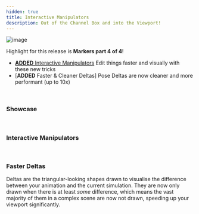 ```yaml
---
hidden: true
title: Interactive Manipulators
description: Out of the Channel Box and into the Viewport!
---
```


![image](https://user-images.githubusercontent.com/2152766/141471283-3a771240-f80d-4745-844d-6f0c0ed87bc5.png)

Highlight for this release is **Markers part 4 of 4**!

- [**ADDED** Interactive Manipulators](#interactive-manipulators) Edit things faster and visually with these new tricks
- [**ADDED** Faster & Cleaner Deltas] Pose Deltas are now cleaner and more performant (up to 10x)

<br>

### Showcase

<br>

### Interactive Manipulators

<br>

### Faster Deltas

Deltas are the triangular-looking shapes drawn to visualise the difference between your animation and the current simulation. They are now only drawn when there is at least *some* difference, which means the vast majority of them in a complex scene are now not drawn, speeding up your viewport significantly.